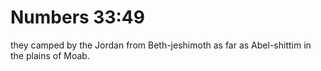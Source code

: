 # Numbers 33:49

they camped by the Jordan from Beth-jeshimoth as far as Abel-shittim in the plains of Moab.
